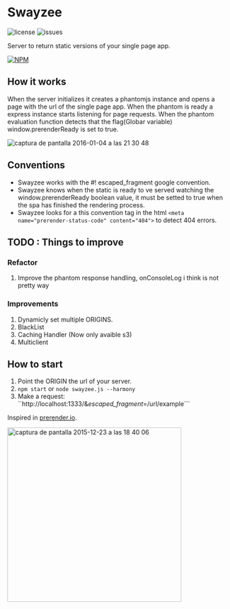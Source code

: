 # Swayzee
![license](https://img.shields.io/badge/license-MIT-blue.svg) ![issues](https://img.shields.io/github/issues/bordemof/Swayzee.svg)

Server to return static versions of your single page app.

[![NPM](https://nodei.co/npm/swayzee.png)](https://nodei.co/npm/swayzee/)

## How it works
When the server initializes it creates a phantomjs instance and opens a page with the url of the single page app. When the phantom is ready a express instance starts listening for page requests. When the phantom evaluation function detects that the flag(Globar variable) window.prerenderReady is set to true.

![captura de pantalla 2016-01-04 a las 21 30 48](https://cloud.githubusercontent.com/assets/5477232/12099714/82734fdc-b32a-11e5-97c5-cfb4fb98f1ba.png)

## Conventions
* Swayzee works with the #! escaped_fragment google convention.
* Swayzee knows when the static is ready to ve served watching the window.prerenderReady boolean value, it must be setted to true when the spa has finished the rendering process.
* Swayzee looks for a this convention tag in the html ```<meta name="prerender-status-code" content="404">``` to detect 404 errors.

## TODO : Things to improve
### Refactor
1. Improve the phantom response handling, onConsoleLog i think is not pretty way

### Improvements
1. Dynamicly set multiple ORIGINS.
2. BlackList
3. Caching Handler (Now only avaible s3)
4. Multiclient

## How to start
1. Point the ORIGIN the url of your server.
2. ```npm start``` or ```node swayzee.js --harmony```
3. Make a request: ``http://localhost:1333/&_escaped_fragment_=/url/example```


Inspired in [prerender.io](https://github.com/prerender/prerender).

<img width="393" alt="captura de pantalla 2015-12-23 a las 18 40 06" src="https://cloud.githubusercontent.com/assets/5477232/11981630/cf9fb35c-a9a4-11e5-9208-1b63c761a552.png">

